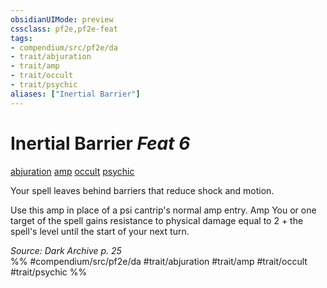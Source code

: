```yaml
---
obsidianUIMode: preview
cssclass: pf2e,pf2e-feat
tags:
- compendium/src/pf2e/da
- trait/abjuration
- trait/amp
- trait/occult
- trait/psychic
aliases: ["Inertial Barrier"]
---
```

# Inertial Barrier  *Feat 6*  
[abjuration](rules/traits/abjuration.md "Abjuration School Trait")  [amp](rules/traits/amp-da.md "Amp Feat Trait")  [occult](rules/traits/occult.md "Occult Tradition Trait")  [psychic](rules/traits/psychic-da.md "Psychic Class Trait")  


Your spell leaves behind barriers that reduce shock and motion.

Use this amp in place of a psi cantrip's normal amp entry. Amp You or one target of the spell gains resistance to physical damage equal to 2 + the spell's level until the start of your next turn.

*Source: Dark Archive p. 25*  
%% #compendium/src/pf2e/da #trait/abjuration #trait/amp #trait/occult #trait/psychic %%